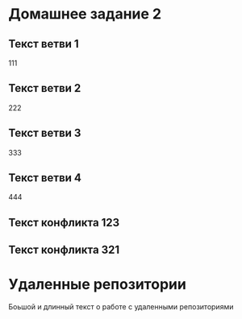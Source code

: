 # Домашнее задание 2

## Текст ветви 1
111
## Текст ветви 2
222
## Текст ветви 3
333
## Текст ветви 4
444
## Текст конфликта 123
## Текст конфликта 321

# Удаленные репозитории

Боьшой и длинный текст о работе с удаленными репозиториями